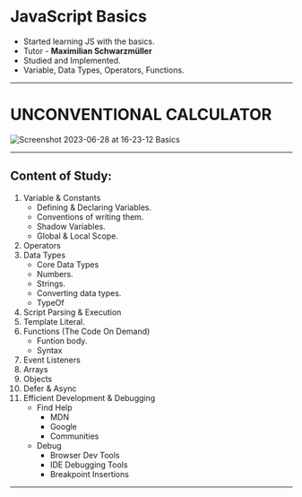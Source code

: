 # JavaScript Basics
 - Started learning JS with the basics.
 - Tutor - **Maximilian Schwarzmüller**
 - Studied and Implemented.
 - Variable, Data Types, Operators, Functions.

---

# __UNCONVENTIONAL CALCULATOR__

 ![Screenshot 2023-06-28 at 16-23-12 Basics](https://github.com/bhagirathsinhp/JS-1-Basics/assets/113514121/9d5ecc34-3e7f-4fa2-8217-2dec3228abad)

---

## Content of Study:
  1. Variable & Constants
     - Defining & Declaring Variables.
     - Conventions of writing them.
     - Shadow Variables.
     - Global & Local Scope.
  2. Operators
  3. Data Types
     - Core Data Types
     - Numbers.
     - Strings.
     - Converting data types.
     - TypeOf
  5. Script Parsing & Execution
  6. Template Literal.
  7. Functions (The Code On Demand)
     - Funtion body.
     - Syntax
  8. Event Listeners
  9. Arrays
  10. Objects
  11. Defer & Async
  12. Efficient Development & Debugging
      - Find Help
        - MDN
        - Google
        - Communities
      - Debug
        - Browser Dev Tools
        - IDE Debugging Tools
        - Breakpoint Insertions

  ---
